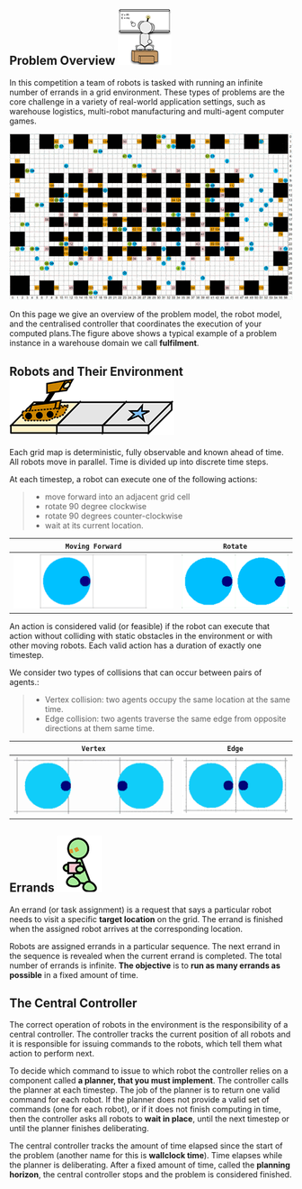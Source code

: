 ## Problem Overview ![r13](landing_page_resource/robots/r13_s.png)

In this competition a team of robots is tasked with running an infinite number of errands in a grid environment. These types of problems are the core challenge in a variety of real-world application settings, such as warehouse logistics, multi-robot manufacturing and multi-agent computer games. 

![image](landing_page_resource/images/image_warehouse.gif)

On this page we give an overview of the problem model, the robot model, and the centralised controller that coordinates the execution of your computed plans.The figure above shows a typical example of a problem instance in a warehouse domain we call **fulfilment**.


## Robots and Their Environment ![r14](landing_page_resource/robots/robot_on_grid_s.png)
Each grid map is deterministic, fully observable and known ahead of time. All robots move in parallel. Time is divided up into discrete time steps. 

At each timestep, a robot can execute one of the following actions: 
> - move forward into an adjacent grid cell
> - rotate 90 degree clockwise 
> - rotate 90 degrees counter-clockwise
> - wait at its current location.

| `Moving Forward` |  `Rotate` |
|:---:|:---:|
| ![image](landing_page_resource/images/image2.gif) | ![image](landing_page_resource/images/rotate.gif)  |



An action is considered valid (or feasible) if the robot can execute that action without colliding with static obstacles in the environment or with other moving robots. Each valid action has a duration of exactly one timestep. 

We consider two types of collisions that can occur between pairs of agents.:
> - Vertex collision: two agents occupy the same location at the same time.
> - Edge collision: two agents traverse the same edge from opposite directions at them same time.

| `Vertex` |  `Edge` |
|:---:|:---:|
| ![image](landing_page_resource/images/vertex_conflict.gif) | ![image](landing_page_resource/images/edge_conflict.gif)  |


## Errands ![r6](landing_page_resource/robots/r6_s.png) 

An errand (or task assignment) is a request that says a particular robot needs to visit a specific **target location** on the grid. The errand is finished when the assigned robot arrives at the corresponding location.

Robots are assigned errands in a particular sequence. The next errand in the sequence is revealed when the current errand is completed. The total number of errands is infinite. **The objective** is to **run as many errands as possible** in a fixed amount of time.  

## The Central Controller
The correct operation of robots in the environment is the responsibility of a central controller. The controller tracks the current position of all robots and it is responsible for issuing commands to the robots, which tell them what action to perform next. 

To decide which command to issue to which robot the controller relies on a component called **a planner, that you must implement**.  The controller calls the planner at each timestep. The job of the planner is to return one valid command for each robot.  If the planner does not provide a valid set of commands (one for each robot), or if it does not finish computing in time, then the controller asks all robots to **wait in place**, until the next timestep or until the planner finishes deliberating. 

The central controller tracks the amount of time elapsed since the start of the problem (another name for this is **wallclock time**). Time elapses while the planner is deliberating. After a fixed amount of time, called the **planning horizon**, the central controller stops and the problem is considered finished. 
